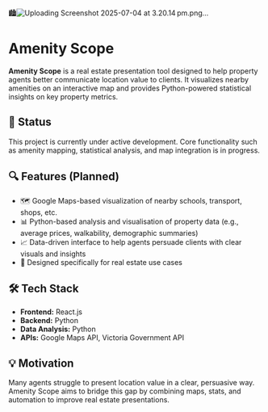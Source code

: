 🏙️![Uploading Screenshot 2025-07-04 at 3.20.14 pm.png…]()
# Amenity Scope 

**Amenity Scope** is a real estate presentation tool designed to help property agents better communicate location value to clients. It visualizes nearby amenities on an interactive map and provides Python-powered statistical insights on key property metrics.

## 🚧 Status

This project is currently under active development. Core functionality such as amenity mapping, statistical analysis, and map integration is in progress.

## 🔍 Features (Planned)

- 🗺️ Google Maps-based visualization of nearby schools, transport, shops, etc.
- 📊 Python-based analysis and visualisation of property data (e.g., average prices, walkability, demographic summaries)
- 📈 Data-driven interface to help agents persuade clients with clear visuals and insights
- 🏡 Designed specifically for real estate use cases

## 🛠️ Tech Stack

- **Frontend:** React.js  
- **Backend:** Python
- **Data Analysis:** Python
- **APIs:** Google Maps API, Victoria Government API 

## 💡 Motivation

Many agents struggle to present location value in a clear, persuasive way. Amenity Scope aims to bridge this gap by combining maps, stats, and automation to improve real estate presentations.
